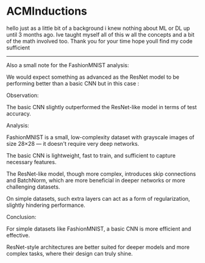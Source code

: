 # ACMInductions

hello just as a little bit of a background i knew nothing about ML or DL up until 3 months ago. Ive taught myself all of this w all the concepts and a bit of the math involved too. Thank you for your time hope youll find my code sufficient

-------------------------

Also a small note for the FashionMNIST analysis:

We would expect something as advanced as the ResNet model to be performing better than a basic CNN but in this case : 

Observation:

The basic CNN slightly outperformed the ResNet-like model in terms of test accuracy.


Analysis:

FashionMNIST is a small, low-complexity dataset with grayscale images of size 28×28 — it doesn't require very deep networks.

The basic CNN is lightweight, fast to train, and sufficient to capture necessary features.

The ResNet-like model, though more complex, introduces skip connections and BatchNorm, which are more beneficial in deeper networks or more challenging datasets.

On simple datasets, such extra layers can act as a form of regularization, slightly hindering performance.


Conclusion:

For simple datasets like FashionMNIST, a basic CNN is more efficient and effective.

ResNet-style architectures are better suited for deeper models and more complex tasks, where their design can truly shine.